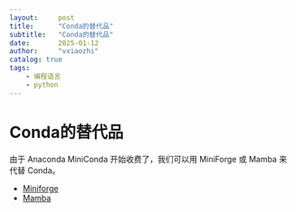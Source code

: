 ```yaml
---
layout:     post
title:      "Conda的替代品"
subtitle:   "Conda的替代品"
date:       2025-01-12
author:     "vxiaozhi"
catalog: true
tags:
    - 编程语言
    - python
---
```



# Conda的替代品

由于 Anaconda MiniConda 开始收费了，我们可以用 MiniForge 或 Mamba 来代替 Conda。

- [Miniforge](https://github.com/conda-forge/miniforge)
- [Mamba](https://github.com/mamba-org/mamba)
